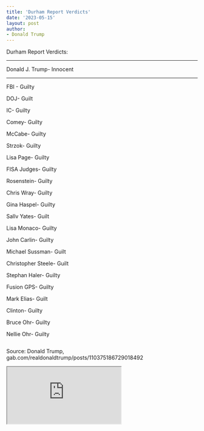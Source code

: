 ```yaml
---
title: 'Durham Report Verdicts'
date: '2023-05-15'
layout: post
author:
- Donald Trump
---
```


Durham Report Verdicts:

---

Donald J. Trump- Innocent

---

FBI - Guilty

DOJ- Guilt

IC- Guilty

Comey- Guilty

McCabe- Guilty

Strzok- Guilty

Lisa Page- Guilty

FISA Judges- Guilty

Rosenstein- Guilty

Chris Wray- Guilty

Gina Haspel- Guilty

Sallv Yates- Guilt

Lisa Monaco- Guilty

John Carlin- Guilty

Michael Sussman- Guilt

Christopher Steele- Guilt

Stephan Haler- Guilty

Fusion GPS- Guilty

Mark Elias- Guilt

Clinton- Guilty

Bruce Ohr- Guilty

Nellie Ohr- Guilty

<img>

Source: Donald Trump, gab.com/realdonaldtrump/posts/110375186729018492


<iframe src="https://gab.com/realdonaldtrump/posts/110375186729018492">

</iframe>
